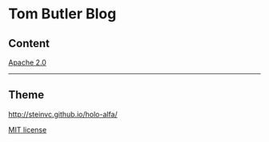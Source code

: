 # Tom Butler Blog

## Content

[Apache 2.0](LICENSE)

---

## Theme

http://steinvc.github.io/holo-alfa/

[MIT license](http://opensource.org/licenses/MIT)
